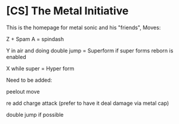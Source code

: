 # [CS] The Metal Initiative
This is the homepage for metal sonic and his "friends",
Moves:

Z + Spam A = spindash

Y in air and doing double jump = Superform if super forms reborn is enabled

X while super = Hyper form

Need to be added:

peelout move

re add charge attack (prefer to have it deal damage via metal cap)

double jump if possible
